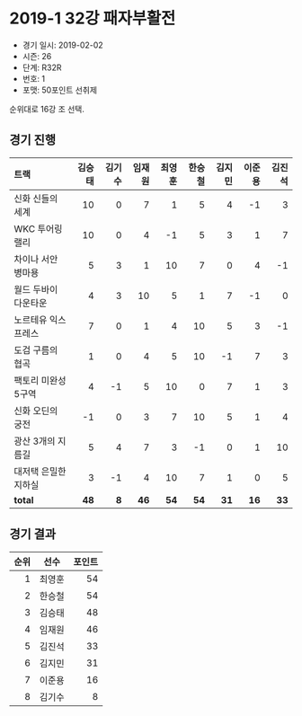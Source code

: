 # 2019-1 32강 패자부활전

- 경기 일시: 2019-02-02
- 시즌: 26
- 단계: R32R
- 번호: 1
- 포맷: 50포인트 선취제



순위대로 16강 조 선택.

## 경기 진행

| 트랙 | 김승태 | 김기수 | 임재원 | 최영훈 | 한승철 | 김지민 | 이준용 | 김진석 |
|:---|---:|---:|---:|---:|---:|---:|---:|---:|
| 신화 신들의 세계 | 10 | 0 | 7 | 1 | 5 | 4 | -1 | 3 |
| WKC 투어링 랠리 | 10 | 0 | 4 | -1 | 5 | 3 | 1 | 7 |
| 차이나 서안 병마용 | 5 | 3 | 1 | 10 | 7 | 0 | 4 | -1 |
| 월드 두바이 다운타운 | 4 | 3 | 10 | 5 | 1 | 7 | -1 | 0 |
| 노르테유 익스프레스 | 7 | 0 | 1 | 4 | 10 | 5 | 3 | -1 |
| 도검 구름의 협곡 | 1 | 0 | 4 | 5 | 10 | -1 | 7 | 3 |
| 팩토리 미완성 5구역 | 4 | -1 | 5 | 10 | 0 | 7 | 1 | 3 |
| 신화 오딘의 궁전 | -1 | 0 | 3 | 7 | 10 | 5 | 1 | 4 |
| 광산 3개의 지름길 | 5 | 4 | 7 | 3 | -1 | 0 | 1 | 10 |
| 대저택 은밀한 지하실 | 3 | -1 | 4 | 10 | 7 | 1 | 0 | 5 |
| __total__ | __48__ | __8__ | __46__ | __54__ | __54__ | __31__ | __16__ | __33__ |




## 경기 결과

| 순위 | 선수 | 포인트 |
|---:|:---:|---:|
| 1 | 최영훈 | 54 |
| 2 | 한승철 | 54 |
| 3 | 김승태 | 48 |
| 4 | 임재원 | 46 |
| 5 | 김진석 | 33 |
| 6 | 김지민 | 31 |
| 7 | 이준용 | 16 |
| 8 | 김기수 | 8 |

